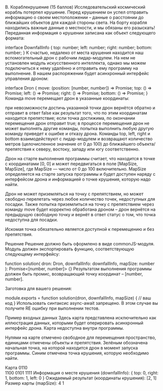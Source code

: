 B. Кораблекрушение (15 баллов)
Исследовательский космический корабль потерпел крушение. Перед крушением он успел отправить информацию о своем местоположении – данные о расстоянии до ближайших объектов для каждой стороны света. На борту корабля находились важные данные о местности, и мы обязаны его разыскать! Переданная информация о крушении записана как объект следующего формата:

interface DownfallInfo {
  top: number;
  left: number;
  right: number;
  bottom: number;
}
К счастью, недалеко от места крушения находится наш вспомогательный дрон c рабочим лидар-модулем. На нем не установлен модуль искусственного интеллекта, однако мы можем подключиться к нему удалённо и отправить ему программу на выполнение. В нашем распоряжении будет асинхронный интерфейс управления дроном:

interface Dron {
  move: (position: [number, number]) => Promise<boolean>;
  top: () => Promise<number>;
  left: () => Promise<number>;
  right: () => Promise<number>;
  bottom: () => Promise<number>;
}
Команда move перемещает дрон в указанные координаты:

при невозможности достичь указанной точки дрон вернётся обратно и отправит в ответ false как результат того, что по этим координатам находится препятствие;
если точка достижима, по окончании перемещения дрон отправит true;
в процессе перемещения дрон не может выполнять другие команды, попытка выполнить любую другую команду приведет к ошибке и отказу дрона.
Команды top, left, right и bottom взаимодействуют с лидар-модулем и возвращают количество метров (целочисленное значение от 0 до 100) до ближайшего объекта/препятствия к северу, востоку, западу или югу соответственно.

Дрон на старте выполнения программы считает, что находится в точке с координатами [0, 0] и может передвигаться в поле [MapSize, MapSize], где MapSize — число от 0 до 100 включительно. MapSize определяется на старте запуска программы и будет доступен наряду с интерфейсом дрона и информацией о точке крушения, которую надо найти.

Дрон не может приземляться на точку с препятствием, но может свободно перелетать через любое количество точек, недоступных для посадки. Также попытка приземлиться на точку с препятствием через команду move будет корректно обработана дроном – дрон вернётся на предыдущую свободную точку и вернёт в ответ статус о том, что точка недоступна для посадки.

Искомая точка обязательно является доступной к перемещению и без препятствия.

Решение
Решение должно быть оформлено в виде commonJS-модуля. Модуль должен экспортировать функцию, соответствующую следующему интерфейсу:

function solution(
  dron: Dron, 
  downfallInfo: downfallInfo, 
  mapSize: number
): Promise<[number, number]> {}
Результатом выполнения программы должен быть промис, возвращающий точку координат – [number, number].

Заготовка для вашего решения:

module.exports = function solution(dron, downfallInfo, mapSize) {
  // ваш код
}
Использовать синтаксис async-await запрещено. В этом случае вы получите RE ошибку при выполнении тестов.

Пример входных данных
Здесь карта представлена исключительно как иллюстрация данных, которыми будет оперировать асинхронный интерфейс дрона. Карта недоступна внутри программы.

Нулями на карте отмечено свободное для перемещения пространство, единицами отмечены объекты и препятствия. Зелёным обозначена начальная точка, на которой находится дрон в момент запуска программы. Синим отмечена точка крушения, которую необходимо найти.

Карта
 0110  
 1100 
 0101
 1111
Информация о месте крушения (downfallInfo):
{ top: 0, right: 1, bottom: 1, left: 0 }
Ожидаемый результат (координаты крушения):
[2, 1]
Размер карты (mapSize):
4
1
​
